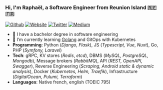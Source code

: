 ### Hi, I'm Raphaël, a Software Engineer from Reunion Island 🇷🇪 🇫🇷

[![Github](https://img.shields.io/badge/-Github-222222?style=flat-square&logo=Github&logoColor=white)](https://github.com/sundowndev)
[![Website](https://img.shields.io/badge/-Website-222222?style=flat-square&logoColor=white&link=https://crvx.fr/)](https://crvx.fr/)
[![Twitter](https://img.shields.io/badge/-Twitter-222222?style=flat-square&logo=twitter&logoColor=white&link=https://twitter.com/sundowndev/)](https://twitter.com/sundowndev)
[![Medium](https://img.shields.io/badge/-Medium-222222?style=flat-square&logo=medium&logoColor=white&link=https://medium.com/@SundownDEV)](https://medium.com/@SundownDEV)

- :book: I have a bachelor degree in software engineering
- 🌱 I’m currently learning [Golang](https://github.com/sundowndev?tab=repositories&q=&type=&language=go) and GitOps with Kubernetes
- **Programming**: Python (*Django, Flask*), JS (*Typescript, Vue*, *Nuxt*), Go, PHP (*Symfony, Laravel*)
- **Tech**: gRPC, KV stores (*Redis*, *etcd*), DBMS (*MySQL, PostgreSQL, Mongodb*), Message brokers (*RabbitMQ*), API (*REST, OpenAPI, Swagger*), Reverse Engineering (*Scraping, Android static & dynamic analysis*), Docker (*Kubernetes, Helm, Traefik*), Infrastructure (*DigitalOcean, Pulumi, Terraform*)
- **Languages**: Native french, english (TOEIC 795)
<!-- - 💬 [Ask me about anything](https://github.com/sundowndev/ama), I am happy to help -->
